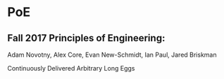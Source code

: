 # PoE

## Fall 2017 Principles of Engineering:

Adam Novotny, Alex Core, Evan New-Schmidt, Ian Paul, Jared Briskman

Continuously Delivered Arbitrary Long Eggs
